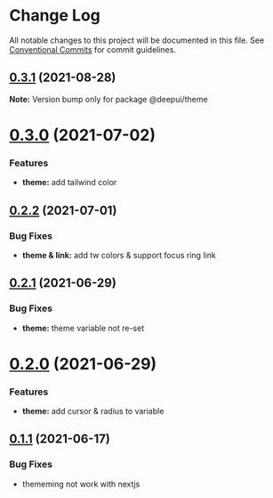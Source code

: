 # Change Log

All notable changes to this project will be documented in this file.
See [Conventional Commits](https://conventionalcommits.org) for commit guidelines.
## [0.3.1](https://github.com/deepecom/deepui/compare/@deepui/theme@0.3.0...@deepui/theme@0.3.1) (2021-08-28)

**Note:** Version bump only for package @deepui/theme





# [0.3.0](https://github.com/deepecom/deepui/compare/@deepui/theme@0.2.2...@deepui/theme@0.3.0) (2021-07-02)


### Features

* **theme:** add tailwind color





## [0.2.2](https://github.com/deepecom/deepui/compare/@deepui/theme@0.2.1...@deepui/theme@0.2.2) (2021-07-01)


### Bug Fixes

* **theme & link:** add tw colors & support focus ring link




## [0.2.1](https://github.com/deepecom/deepui/compare/@deepui/theme@0.2.0...@deepui/theme@0.2.1) (2021-06-29)


### Bug Fixes

* **theme:** theme variable not re-set





# [0.2.0](https://github.com/deepecom/deepui/compare/@deepui/theme@0.1.1...@deepui/theme@0.2.0) (2021-06-29)


### Features

* **theme:** add cursor & radius to variable





## [0.1.1](https://github.com/deepecom/deepui/compare/@deepui/theme@0.1.0...@deepui/theme@0.1.1) (2021-06-17)


### Bug Fixes

* thememing not work with nextjs
